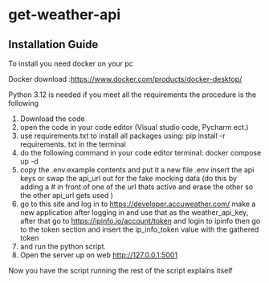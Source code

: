 # get-weather-api
## Installation Guide

To install you need docker on your pc

Docker download :https://www.docker.com/products/docker-desktop/

Python 3.12 is needed
if you meet all the requirements the procedure is the following

1. Download the code
2. open the code in your code editor (Visual studio code, Pycharm ect.)
3. use requirements.txt to install all packages using: pip install -r requirements. txt in the terminal
4. do the following command in your code editor terminal: docker compose up -d
5. copy the .env.example contents and put it a new file .env insert the api keys or swap the api_url out for the fake mocking data (do this by adding a # in front of one of the url thats active and erase the other so the other api_url gets used )
6. go to this site and log in to https://developer.accuweather.com/ make a new application after logging in and use that as the weather_api_key, after that go to https://ipinfo.io/account/token and login to ipinfo then go to the token section and insert the ip_info_token value with the gathered token
7. and run the python script.
8. Open the server up on web http://127.0.0.1:5001


Now you have the script running the rest of the script explains itself